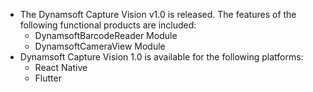 

- The Dynamsoft Capture Vision v1.0 is released. The features of the following functional products are included:
  - DynamsoftBarcodeReader Module
  - DynamsoftCameraView Module
- Dynamsoft Capture Vision 1.0 is available for the following platforms:
  - React Native
  - Flutter

